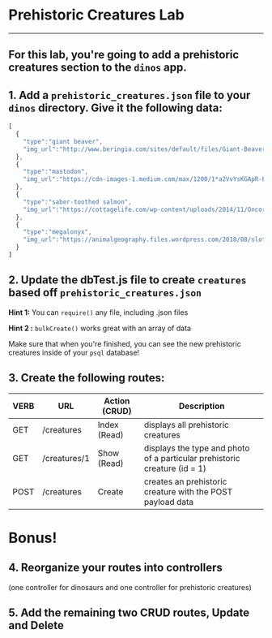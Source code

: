 # Prehistoric Creatures Lab
--- 
For this lab, you're going to add a prehistoric creatures section to the `dinos` app.
---

## 1. Add a `prehistoric_creatures.json` file to your `dinos` directory. Give it the following data:
```javascript
[
  {
    "type":"giant beaver",
    "img_url":"http://www.beringia.com/sites/default/files/Giant-Beaver-banner.jpg"
  },
  {
    "type":"mastodon",
    "img_url":"https://cdn-images-1.medium.com/max/1200/1*a2VvYsKGApR-E1SnT5O7yQ.jpeg"
  },
  {
    "type":"saber-toothed salmon",
    "img_url":"https://cottagelife.com/wp-content/uploads/2014/11/Oncorhynchus_rastrosus.jpg"
  },
  {
    "type":"megalonyx",
    "img_url":"https://animalgeography.files.wordpress.com/2018/08/sloth-banner-e1535192925361.jpg?w=584&h=325"
  }
]
```


## 2. Update the dbTest.js file to create `creatures` based off `prehistoric_creatures.json`

**Hint 1:** You can `require()` any file, including .json files

**Hint 2 :** `bulkCreate()` works great with an array of data

Make sure that when you're finished, you can see the new prehistoric creatures inside of your `psql` database!

## 3. Create the following routes:

| VERB | URL | Action (CRUD) | Description |
|------|-----|---------------|-------------|
| GET | /creatures | Index (Read) | displays all prehistoric creatures |
| GET | /creatures/1 | Show (Read) | displays the type and photo of a particular prehistoric creature (id = 1) |
| POST | /creatures | Create | creates an prehistoric creature with the POST payload data |


# Bonus!
## 4. Reorganize your routes into controllers
(one controller for dinosaurs and one controller for prehistoric creatures)
## 5. Add the remaining two CRUD routes, Update and Delete

